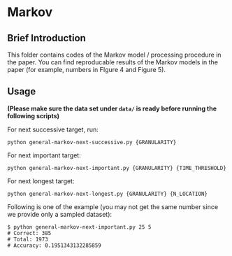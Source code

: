 # Markov 

## Brief Introduction

This folder contains codes of the Markov model / processing procedure in the paper. You can find reproducable results of the Markov models in the paper (for example, numbers in FIgure 4 and Figure 5).

## Usage

**(Please make sure the data set under `data/` is ready before running the following scripts)**

For next successive target, run:

```shell
python general-markov-next-successive.py {GRANULARITY}
```

For next important target:

```shell
python general-markov-next-important.py {GRANULARITY} {TIME_THRESHOLD}
```

For next longest target:

```shell
python general-markov-next-longest.py {GRANULARITY} {N_LOCATION}
```



Following is one of the example (you may not get the same number since we provide only a sampled dataset):

```
$ python general-markov-next-important.py 25 5
# Correct: 385
# Total: 1973
# Accuracy: 0.1951343132285859
```


